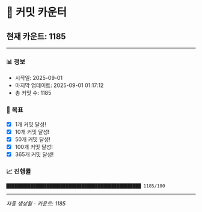 # 🔢 커밋 카운터

## 현재 카운트: 1185

---

### 📊 정보
- 시작일: 2025-09-01
- 마지막 업데이트: 2025-09-01 01:17:12
- 총 커밋 수: 1185

### 🎯 목표
- [x] 1개 커밋 달성!
- [x] 10개 커밋 달성!
- [x] 50개 커밋 달성!
- [x] 100개 커밋 달성!
- [x] 365개 커밋 달성!

### 📈 진행률
```
██████████████████████████████████████████████████ 1185/100
```

---
*자동 생성됨 - 카운트: 1185*
